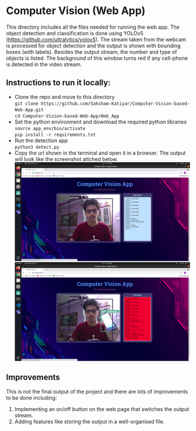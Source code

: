 # Computer Vision (Web App)
This directory includes all the files needed for running the web app. The object detection and classification is done using YOLOv5 (https://github.com/ultralytics/yolov5).
The stream taken from the webcam is processed for object detection and the output is shown with bounding boxes (with labels). Besides the output stream, the number and type of objects is listed. The background of this window turns red if any cell-phone is detected in the video stream.

## Instructions to run it locally:
* Clone the repo and move to this directory<br>
`git clone https://github.com/Saksham-Katiyar/Computer-Vision-based-Web-App.git`<br>
`cd Computer-Vision-based-Web-App/Web_App`
* Set the python environment and download the required python libraries<br>
`source app_env/bin/activate`<br>
`pip install -r requirements.txt`
* Run the detection app<br>
`python3 detect.py`
* Copy the url shown in the terminal and open it in a browser. The output will look like the screenshot attched below.<br>
![ss1](../Screenshots/Screenshot6.png)
![ss1](../Screenshots/Screenshot7.png)

## Improvements
This is not the final output of the project and there are lots of improvements to be done including:<br>
1. Implementing an on/off button on the web page that switches the output stream.
2. Adding features like storing the output in a well-organised file.